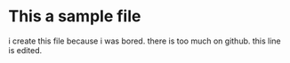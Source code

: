 
# This a sample file

i create this file because i was bored.
there is too much on github.
this line is edited.
